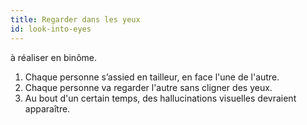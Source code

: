 ```yaml
---
title: Regarder dans les yeux
id: look-into-eyes
---
```


à réaliser en binôme.

1. Chaque personne s’assied en tailleur, en face l'une de l'autre.
1. Chaque personne va regarder l'autre sans cligner des yeux.
1. Au bout d'un certain temps, des hallucinations visuelles devraient apparaître.
